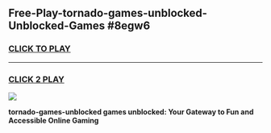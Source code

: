 
## Free-Play-tornado-games-unblocked-Unblocked-Games #8egw6
<h3>
<a href="https://news.freeplayer.one?title=tornado-games-unblocked&ref=8M">CLICK TO PLAY</a></h3>
<hr>

<h3>
<a href="https://news.freeplayer.one?title=tornado-games-unblocked&ref=8M">CLICK 2 PLAY</a>
  
</h3>

<a href="https://news.freeplayer.one?title=tornado-games-unblocked&ref=8M"><img src="https://clearcache.store/games.png"></a>


**tornado-games-unblocked games unblocked: Your Gateway to Fun and Accessible Online Gaming**
